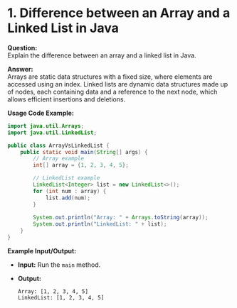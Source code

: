 
# 1. Difference between an Array and a Linked List in Java

**Question:**  
Explain the difference between an array and a linked list in Java.

**Answer:**  
Arrays are static data structures with a fixed size, where elements are accessed using an index. Linked lists are dynamic data structures made up of nodes, each containing data and a reference to the next node, which allows efficient insertions and deletions.

**Usage Code Example:**
```java
import java.util.Arrays;
import java.util.LinkedList;

public class ArrayVsLinkedList {
    public static void main(String[] args) {
        // Array example
        int[] array = {1, 2, 3, 4, 5};

        // LinkedList example
        LinkedList<Integer> list = new LinkedList<>();
        for (int num : array) {
            list.add(num);
        }
        
        System.out.println("Array: " + Arrays.toString(array));
        System.out.println("LinkedList: " + list);
    }
}
````

**Example Input/Output:**

- **Input:** Run the `main` method.
- **Output:**
    
    ```
    Array: [1, 2, 3, 4, 5]
    LinkedList: [1, 2, 3, 4, 5]
    ```